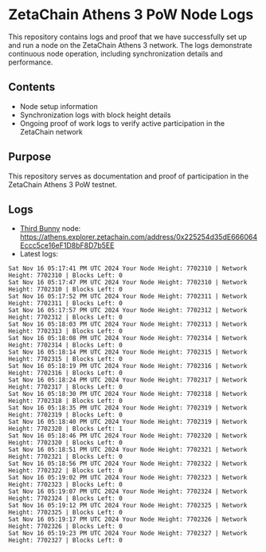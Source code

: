 # ZetaChain Athens 3 PoW Node Logs
This repository contains logs and proof that we have successfully set up and run a node on the ZetaChain Athens 3 network. The logs demonstrate continuous node operation, including synchronization details and performance.

## Contents
- Node setup information
- Synchronization logs with block height details
- Ongoing proof of work logs to verify active participation in the ZetaChain network

## Purpose
This repository serves as documentation and proof of participation in the ZetaChain Athens 3 PoW testnet.

## Logs

- [Third Bunny](https://thirdbunny.xyz/) node: https://athens.explorer.zetachain.com/address/0x225254d35dE666064Eccc5ce16eF1D8bF8D7b5EE
- Latest logs:
```
Sat Nov 16 05:17:41 PM UTC 2024 Your Node Height: 7702310 | Network Height: 7702310 | Blocks Left: 0
Sat Nov 16 05:17:47 PM UTC 2024 Your Node Height: 7702310 | Network Height: 7702310 | Blocks Left: 0
Sat Nov 16 05:17:52 PM UTC 2024 Your Node Height: 7702311 | Network Height: 7702311 | Blocks Left: 0
Sat Nov 16 05:17:57 PM UTC 2024 Your Node Height: 7702312 | Network Height: 7702312 | Blocks Left: 0
Sat Nov 16 05:18:03 PM UTC 2024 Your Node Height: 7702313 | Network Height: 7702313 | Blocks Left: 0
Sat Nov 16 05:18:08 PM UTC 2024 Your Node Height: 7702314 | Network Height: 7702314 | Blocks Left: 0
Sat Nov 16 05:18:14 PM UTC 2024 Your Node Height: 7702315 | Network Height: 7702315 | Blocks Left: 0
Sat Nov 16 05:18:19 PM UTC 2024 Your Node Height: 7702316 | Network Height: 7702316 | Blocks Left: 0
Sat Nov 16 05:18:24 PM UTC 2024 Your Node Height: 7702317 | Network Height: 7702317 | Blocks Left: 0
Sat Nov 16 05:18:30 PM UTC 2024 Your Node Height: 7702318 | Network Height: 7702318 | Blocks Left: 0
Sat Nov 16 05:18:35 PM UTC 2024 Your Node Height: 7702319 | Network Height: 7702319 | Blocks Left: 0
Sat Nov 16 05:18:40 PM UTC 2024 Your Node Height: 7702319 | Network Height: 7702320 | Blocks Left: 1
Sat Nov 16 05:18:46 PM UTC 2024 Your Node Height: 7702320 | Network Height: 7702320 | Blocks Left: 0
Sat Nov 16 05:18:51 PM UTC 2024 Your Node Height: 7702321 | Network Height: 7702321 | Blocks Left: 0
Sat Nov 16 05:18:56 PM UTC 2024 Your Node Height: 7702322 | Network Height: 7702322 | Blocks Left: 0
Sat Nov 16 05:19:02 PM UTC 2024 Your Node Height: 7702323 | Network Height: 7702323 | Blocks Left: 0
Sat Nov 16 05:19:07 PM UTC 2024 Your Node Height: 7702324 | Network Height: 7702324 | Blocks Left: 0
Sat Nov 16 05:19:12 PM UTC 2024 Your Node Height: 7702325 | Network Height: 7702325 | Blocks Left: 0
Sat Nov 16 05:19:17 PM UTC 2024 Your Node Height: 7702326 | Network Height: 7702326 | Blocks Left: 0
Sat Nov 16 05:19:23 PM UTC 2024 Your Node Height: 7702327 | Network Height: 7702327 | Blocks Left: 0
```

